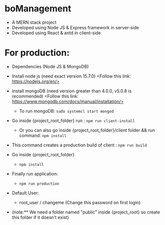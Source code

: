 # boManagement
 - A MERN stack project
 - Developed using Node JS & Express framework in server-side
 - Developed using React & antd in client-side

# For production:
  - Dependencies (Node JS & MongoDB)

  - Install node js (need exact version 15.7.0)
    <Follow this link: https://nodejs.org/en/>

  - Install mongoDB (need version greater than 4.0.0, v5.0.8 is recommended)
    <Follow this link: https://www.mongodb.com/docs/manual/installation/>
    - To run mongoDB: `sudo systemcl start mongod`

  - Go inside {project_root_folder} run : `npm run client-install`
    - Or you can also go inside {project_root_folder}/client folder && run command: `npm install`
  - This command creates a production build of client : `npm run build`

  - Go inside {project_root_folder}
    - `npm install`

  - Finally run application:
    - `npm run production`

  - Default User:
    - root_user / changeme (Change this password on first login)

  - (note:** We need a folder named "public" inside {project_root} so create this folder if it doesn't exist)
